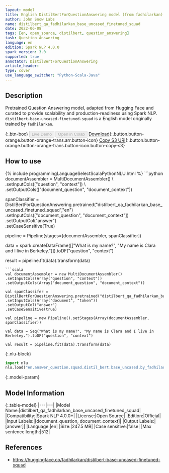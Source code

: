 ```yaml
---
layout: model
title: English DistilBertForQuestionAnswering model (from fadhilarkan)
author: John Snow Labs
name: distilbert_qa_fadhilarkan_base_uncased_finetuned_squad
date: 2022-06-08
tags: [en, open_source, distilbert, question_answering]
task: Question Answering
language: en
edition: Spark NLP 4.0.0
spark_version: 3.0
supported: true
annotator: DistilBertForQuestionAnswering
article_header:
type: cover
use_language_switcher: "Python-Scala-Java"
---
```


## Description

Pretrained Question Answering model, adapted from Hugging Face and curated to provide scalability and production-readiness using Spark NLP. `distilbert-base-uncased-finetuned-squad` is a English model originally trained by `fadhilarkan`.

{:.btn-box}
<button class="button button-orange" disabled>Live Demo</button>
<button class="button button-orange" disabled>Open in Colab</button>
[Download](https://s3.amazonaws.com/auxdata.johnsnowlabs.com/public/models/distilbert_qa_fadhilarkan_base_uncased_finetuned_squad_en_4.0.0_3.0_1654725246680.zip){:.button.button-orange.button-orange-trans.arr.button-icon}
[Copy S3 URI](s3://auxdata.johnsnowlabs.com/public/models/distilbert_qa_fadhilarkan_base_uncased_finetuned_squad_en_4.0.0_3.0_1654725246680.zip){:.button.button-orange.button-orange-trans.button-icon.button-copy-s3}

## How to use



<div class="tabs-box" markdown="1">
{% include programmingLanguageSelectScalaPythonNLU.html %}
```python
documentAssembler = MultiDocumentAssembler() \
.setInputCols(["question", "context"]) \
.setOutputCols(["document_question", "document_context"])

spanClassifier = DistilBertForQuestionAnswering.pretrained("distilbert_qa_fadhilarkan_base_uncased_finetuned_squad","en") \
.setInputCols(["document_question", "document_context"]) \
.setOutputCol("answer")\
.setCaseSensitive(True)

pipeline = Pipeline(stages=[documentAssembler, spanClassifier])

data = spark.createDataFrame([["What is my name?", "My name is Clara and I live in Berkeley."]]).toDF("question", "context")

result = pipeline.fit(data).transform(data)
```
```scala
val documentAssembler = new MultiDocumentAssembler() 
.setInputCols(Array("question", "context")) 
.setOutputCols(Array("document_question", "document_context"))

val spanClassifer = DistilBertForQuestionAnswering.pretrained("distilbert_qa_fadhilarkan_base_uncased_finetuned_squad","en") 
.setInputCols(Array("document", "token")) 
.setOutputCol("answer")
.setCaseSensitive(true)

val pipeline = new Pipeline().setStages(Array(documentAssembler, spanClassifier))

val data = Seq("What is my name?", "My name is Clara and I live in Berkeley.").toDF("question", "context")

val result = pipeline.fit(data).transform(data)
```


{:.nlu-block}
```python
import nlu
nlu.load("en.answer_question.squad.distil_bert.base_uncased.by_fadhilarkan").predict("""What is my name?|||"My name is Clara and I live in Berkeley.""")
```

</div>

{:.model-param}
## Model Information

{:.table-model}
|---|---|
|Model Name:|distilbert_qa_fadhilarkan_base_uncased_finetuned_squad|
|Compatibility:|Spark NLP 4.0.0+|
|License:|Open Source|
|Edition:|Official|
|Input Labels:|[document_question, document_context]|
|Output Labels:|[answer]|
|Language:|en|
|Size:|247.5 MB|
|Case sensitive:|false|
|Max sentence length:|512|

## References

- https://huggingface.co/fadhilarkan/distilbert-base-uncased-finetuned-squad